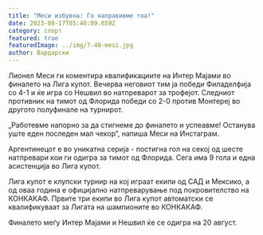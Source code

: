 ```yaml
---
title: "Меси избувна: Го направивме тоа!"
date: 2023-08-17T05:40:09.659Z
category: спорт
featured: true
featuredImage: ../img/7-40-mesi.jpg
author: Вардарски
---
```

Лионел Меси ги коментира квалификациите на Интер Мајами во финалето на Лига купот. Вечерва неговиот тим ја победи Филаделфија со 4-1 и ќе игра со Нешвил во натпреварот за трофејот. Следниот противник на тимот од Флорида победи со 2-0 против Монтереј во другото полуфинале на турнирот.

„Работевме напорно за да стигнеме до финалето и успеавме! Останува уште еден последен мал чекор“, напиша Меси на Инстаграм.

Аргентинецот е во уникатна серија - постигна гол на секој од шесте натпревари кои ги одигра за тимот од Флорида. Сега има 9 гола и една асистенција во Лига купот.

Лига купот е клупски турнир на кој играат екипи од САД и Мексико, а од оваа година е официјално натпреварување под покровителство на КОНКАКАФ. Првите три екипи во Лига купот автоматски се квалификуваат за Лигата на шампионите во КОНКАКАФ.

Финалето меѓу Интер Мајами и Нешвил ќе се одигра на 20 август.